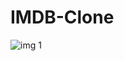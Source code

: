# IMDB-Clone
![img 1](https://github.com/shanky199912/IMDB-Clone/blob/master/imgs/studio-homepage-hero.jpg)
